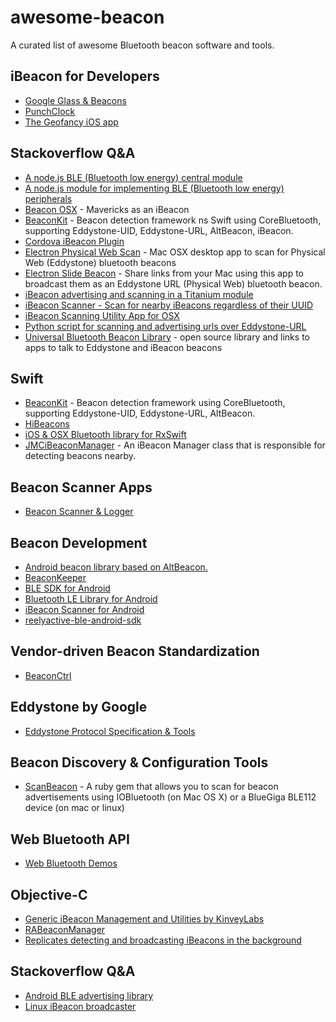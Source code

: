 # awesome-beacon

A curated list of awesome Bluetooth beacon software and tools.

## iBeacon for Developers

- [Google Glass & Beacons](https://github.com/tmwagency/Glasstimote)
- [PunchClock](https://github.com/panicinc/PunchClock)
- [The Geofancy iOS app](https://github.com/LocativeHQ/ios-app)

## Stackoverflow Q&A

- [A node.js BLE (Bluetooth low energy) central module](https://github.com/sandeepmistry/noble)
- [A node.js module for implementing BLE (Bluetooth low energy) peripherals](https://github.com/sandeepmistry/bleno)
- [Beacon OSX](https://github.com/mttrb/BeaconOSX) - Mavericks as an iBeacon
- [BeaconKit](https://github.com/igor-makarov/BeaconKit) - Beacon detection framework ns Swift using CoreBluetooth, supporting Eddystone-UID, Eddystone-URL, AltBeacon, iBeacon.
- [Cordova iBeacon Plugin](https://github.com/petermetz/cordova-plugin-ibeacon)
- [Electron Physical Web Scan](https://github.com/dermike/electron-physical-web-scan) - Mac OSX desktop app to scan for Physical Web (Eddystone) bluetooth beacons
- [Electron Slide Beacon](https://github.com/dermike/electron-slide-beacon) - Share links from your Mac using this app to broadcast them as an Eddystone URL (Physical Web) bluetooth beacon.
- [iBeacon advertising and scanning in a Titanium module](https://github.com/jbeuckm/TiBeacons)
- [iBeacon Scanner - Scan for nearby iBeacons regardless of their UUID](https://github.com/liamnichols/iBeaconScanner)
- [iBeacon Scanning Utility App for OSX](https://github.com/mlwelles/BeaconScanner)
- [Python script for scanning and advertising urls over Eddystone-URL](https://github.com/forksociety/PyBeacon)
- [Universal Bluetooth Beacon Library](https://github.com/andijakl/universal-beacon) - open source library and links to apps to talk to Eddystone and iBeacon beacons

## Swift

- [BeaconKit](https://github.com/igor-makarov/BeaconKit) - Beacon detection framework using CoreBluetooth, supporting Eddystone-UID, Eddystone-URL, AltBeacon.
- [HiBeacons](https://github.com/nicktoumpelis/HiBeacons)
- [iOS & OSX Bluetooth library for RxSwift](https://github.com/Polidea/RxBluetoothKit)
- [JMCiBeaconManager](https://github.com/izotx/JMCBeaconManager) - An iBeacon Manager class that is responsible for detecting beacons nearby.

## Beacon Scanner Apps

- [Beacon Scanner & Logger](https://github.com/justinodwyer/Beacon-Scanner-and-Logger)

## Beacon Development

- [Android beacon library based on AltBeacon.](https://github.com/AltBeacon/android-beacon-library)
- [BeaconKeeper](https://github.com/m039/beacon-keeper)
- [BLE SDK for Android](https://github.com/RedBearLab/Android)
- [Bluetooth LE Library for Android](https://github.com/alt236/Bluetooth-LE-Library---Android)
- [iBeacon Scanner for Android](https://github.com/inthepocket/ibeacon-scanner-android)
- [reelyactive-ble-android-sdk](https://github.com/reelyactive/ble-android-sdk)

## Vendor-driven Beacon Standardization

- [BeaconCtrl](https://github.com/upnext/BeaconCtrl)

## Eddystone by Google

- [Eddystone Protocol Specification & Tools](https://github.com/google/eddystone)

## Beacon Discovery & Configuration Tools

- [ScanBeacon](https://github.com/RadiusNetworks/scanbeacon-gem) - A ruby gem that allows you to scan for beacon advertisements using IOBluetooth (on Mac OS X) or a BlueGiga BLE112 device (on mac or linux)

## Web Bluetooth API

- [Web Bluetooth Demos](https://github.com/WebBluetoothCG/demos)

## Objective-C

- [Generic iBeacon Management and Utilities by KinveyLabs](https://github.com/KinveyLabs/KCSIBeacon)
- [RABeaconManager](https://github.com/reelyactive/ble-ios-sdk)
- [Replicates detecting and broadcasting iBeacons in the background](https://github.com/Instrument/Vicinity)

## Stackoverflow Q&A

- [Android BLE advertising library](https://github.com/uriio/beacons-android)
- [Linux iBeacon broadcaster](https://github.com/dburr/linux-ibeacon)
